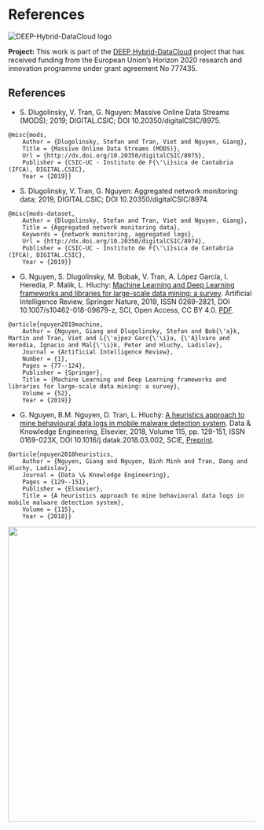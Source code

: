 References
==============================
![DEEP-Hybrid-DataCloud logo](https://deep-hybrid-datacloud.eu/wp-content/uploads/sites/2/2018/01/logo.png)

**Project:** 
This work is part of the [DEEP Hybrid-DataCloud](https://deep-hybrid-datacloud.eu/) project that has received funding from the European Union’s Horizon 2020 research and innovation programme under grant agreement No 777435.

References
------------
- S. Dlugolinsky, V. Tran, G. Nguyen: Massive Online Data Streams (MODS); 2019; DIGITAL.CSIC; DOI 10.20350/digitalCSIC/8975.
```
@misc{mods,
	Author = {Dlugolinsky, Stefan and Tran, Viet and Nguyen, Giang},
	Title = {Massive Online Data Streams (MODS)},
	Url = {http://dx.doi.org/10.20350/digitalCSIC/8975},
	Publisher = {CSIC-UC - Instituto de F{\'\i}sica de Cantabria (IFCA), DIGITAL.CSIC},
	Year = {2019}}
```

- S. Dlugolinsky, V. Tran, G. Nguyen: Aggregated network monitoring data; 2019, DIGITAL.CSIC; DOI 10.20350/digitalCSIC/8974.
```
@misc{mods-dataset,
	Author = {Dlugolinsky, Stefan and Tran, Viet and Nguyen, Giang},
	Title = {Aggregated network monitoring data},	
	Keywords = {network monitoring, aggregated logs},
	Url = {http://dx.doi.org/10.20350/digitalCSIC/8974},
	Publisher = {CSIC-UC - Instituto de F{\'\i}sica de Cantabria (IFCA), DIGITAL.CSIC},
	Year = {2019}}
```

- G. Nguyen, S. Dlugolinsky, M. Bobak, V. Tran, A. López García, I. Heredia, P. Malik, L. Hluchy: [Machine Learning and Deep Learning frameworks and libraries for large-scale data mining: a survey](https://doi.org/10.1007/s10462-018-09679-z). Artificial Intelligence Review, Springer Nature, 2019, ISSN 0269-2821, DOI 10.1007/s10462-018-09679-z, SCI, Open Access, CC BY 4.0. [PDF](2019_AIRE_Nguyen2019_Article_MachineLearningAndDeepLearning).
```
@article{nguyen2019machine,
	Author = {Nguyen, Giang and Dlugolinsky, Stefan and Bob{\'a}k, Martin and Tran, Viet and L{\'o}pez Garc{\'\i}a, {\'A}lvaro and Heredia, Ignacio and Mal{\'\i}k, Peter and Hluchy, Ladislav},
	Journal = {Artificial Intelligence Review},
	Number = {1},
	Pages = {77--124},
	Publisher = {Springer},
	Title = {Machine Learning and Deep Learning frameworks and libraries for large-scale data mining: a survey},
	Volume = {52},
	Year = {2019}}
```

- G. Nguyen, B.M. Nguyen, D. Tran, L. Hluchý: [A heuristics approach to mine behavioural data logs in mobile malware detection system](https://doi.org/10.1016/j.datak.2018.03.002). Data & Knowledge Engineering, Elsevier, 2018, Volume 115, pp. 129-151, ISSN 0169-023X, DOI 10.1016/j.datak.2018.03.002, SCIE, [Preprint](http://digital.csic.es/handle/10261/178018).
```
@article{nguyen2018heuristics,
	Author = {Nguyen, Giang and Nguyen, Binh Minh and Tran, Dang and Hluchy, Ladislav},
	Journal = {Data \& Knowledge Engineering},
	Pages = {129--151},
	Publisher = {Elsevier},
	Title = {A heuristics approach to mine behavioural data logs in mobile malware detection system},
	Volume = {115},
	Year = {2018}}
```

<img src="https://deep-hybrid-datacloud.eu/wp-content/uploads/sites/2/2018/04/datastreams.jpeg" width="600">
